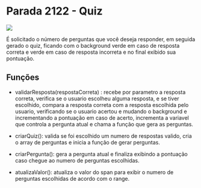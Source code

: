 # Parada 2122 - Quiz
![](https://i.ibb.co/w7rgSpL/giig.gif)

É solicitado o número de perguntas que você deseja responder, em seguida gerado o quiz, ficando com o background verde em caso de resposta correta e verde em caso de resposta incorreta e no final exibido sua pontuação. 


## Funções

 * validarResposta(respostaCorreta) : recebe por parametro a resposta correta, verifica se o usuario escolheu alguma resposta, e se tiver escolhido, compara a resposta correta com a resposta escolhida pelo usuario, verificando se o usuario acertou e mudando o background e incrementando a pontuação em caso de acerto,  incrementa a variavel que controla a pergunta atual e chama a função que gera as perguntas. 
 
 * criarQuiz(): valida se foi escolhido um numero de respostas valido, cria o array de perguntas e inicia a função de gerar perguntas.

* criarPergunta(): gera a pergunta atual e finaliza exibindo a pontuação caso chegue ao numero de perguntas escolhidas. 

* atualizaValor(): atualiza o valor do span para exibir o numero de perguntas escolhidas de acordo com o range. 